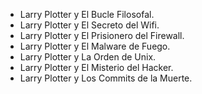 - Larry Plotter y El Bucle Filosofal.
- Larry Plotter y El Secreto del Wifi.
- Larry Plotter y El Prisionero del Firewall.
- Larry Plotter y El Malware de Fuego.
- Larry Plotter y La Orden de Unix.
- Larry Plotter y El Misterio del Hacker.
- Larry Plotter y Los Commits de la Muerte.
